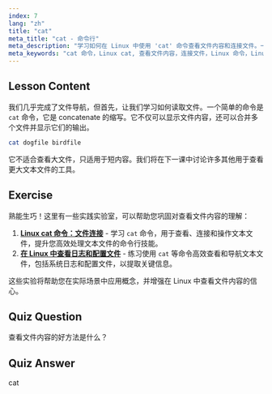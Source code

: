```yaml
---
index: 7
lang: "zh"
title: "cat"
meta_title: "cat - 命令行"
meta_description: "学习如何在 Linux 中使用 'cat' 命令查看文件内容和连接文件。一份面向初学者的基本 Linux 命令指南。"
meta_keywords: "cat 命令，Linux cat, 查看文件内容，连接文件，Linux 命令，Linux 初学者，Linux 教程，Linux 指南"
---
```


## Lesson Content

我们几乎完成了文件导航，但首先，让我们学习如何读取文件。一个简单的命令是 `cat` 命令，它是 concatenate 的缩写。它不仅可以显示文件内容，还可以合并多个文件并显示它们的输出。

```bash
cat dogfile birdfile
```

它不适合查看大文件，只适用于短内容。我们将在下一课中讨论许多其他用于查看更大文本文件的工具。

## Exercise

熟能生巧！这里有一些实践实验室，可以帮助您巩固对查看文件内容的理解：

1. **[Linux cat 命令：文件连接](https://labex.io/zh/labs/linux-linux-cat-command-file-concatenating-210986)** - 学习 `cat` 命令，用于查看、连接和操作文本文件，提升您高效处理文本文件的命令行技能。
2. **[在 Linux 中查看日志和配置文件](https://labex.io/zh/labs/linux-viewing-log-and-configuration-files-in-linux-387914)** - 练习使用 `cat` 等命令高效查看和导航文本文件，包括系统日志和配置文件，以提取关键信息。

这些实验将帮助您在实际场景中应用概念，并增强在 Linux 中查看文件内容的信心。

## Quiz Question

查看文件内容的好方法是什么？

## Quiz Answer

cat
